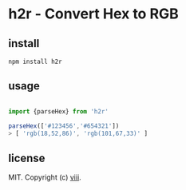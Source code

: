 # h2r - Convert Hex to RGB

## install

```
npm install h2r
```

## usage  

```js

import {parseHex} from 'h2r'

parseHex(['#123456','#654321'])
> [ 'rgb(18,52,86)', 'rgb(101,67,33)' ]

```


## license

MIT. Copyright (c) [viii](https://github.com/ncysatnaf).
